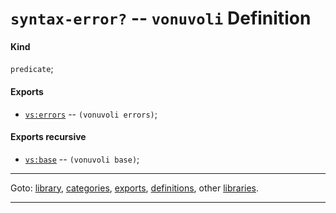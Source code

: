 

<a id='definition__vonuvoli__syntax-error_3f'></a>

# `syntax-error?` -- `vonuvoli` Definition


<a id='definition__vonuvoli__syntax-error_3f__kind'></a>

#### Kind

`predicate`;


<a id='definition__vonuvoli__syntax-error_3f__exports'></a>

#### Exports

 * [`vs:errors`](../../vonuvoli/exports/vs_3a_errors.md#export__vonuvoli__vs_3a_errors) -- `(vonuvoli errors)`;


<a id='definition__vonuvoli__syntax-error_3f__exports-recursive'></a>

#### Exports recursive

 * [`vs:base`](../../vonuvoli/exports/vs_3a_base.md#export__vonuvoli__vs_3a_base) -- `(vonuvoli base)`;

----

Goto: [library](../../vonuvoli/_index.md#library__vonuvoli), [categories](../../vonuvoli/categories/_index.md#toc__vonuvoli__categories), [exports](../../vonuvoli/exports/_index.md#toc__vonuvoli__exports), [definitions](../../vonuvoli/definitions/_index.md#toc__vonuvoli__definitions), other [libraries](../../_libraries.md#toc__libraries).

----

